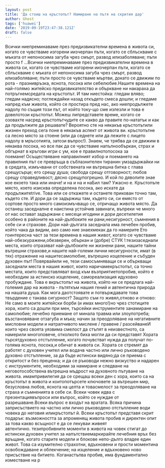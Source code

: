 ```yaml
---
layout: post
title: 'Да стоиш на кръстопът? Намиране на пътя на скрития дар'
author: Ghost
tags: ['huawei']
date: '2019-09-19T23:47:38.121Z'
draft: false
---
```


Всички ниепреминаваме през предизвикателни времена в живота си, когато се чувстваме изгорени иизчерпан пъти, когато се сблъскваме с мъката от непоносима загуба чрез смърт, развод илизаболяване; пъти просто f ...Всички ниепреминаваме през предизвикателни времена в живота си, когато се чувстваме изгорени иизчерпан пъти, когато се сблъскваме с мъката от непоносима загуба чрез смърт, развод илизаболяване; пъти просто се чувстваме мъртви, докато се движим по рота - празнивръзка, яснота, посока или себелюбие.Нашите времена на най-голямо житейско предизвикателство и объркване ни накараха да потръгнемсредата на кръстопът. И там ниестойка: гледам вляво; гледам надясно; поглеждайки назад откъдето смеса дошли; и гледаме напред към живота, който се простира пред нас, ако ниепродължете надолу по същия този път, от който току-що сме излезли и това е довелотози кръстопът. Можеш липредставете време, когато се озовахте насред кръстопътчудите се какво да правите по-нататък и как да продължите да решавате? Вероятно сте на някакъв кръстопътили жизнен преход сега поне в някакъв аспект от живота ви. кръстопътне са лесно място за стоене (или да седнете или да лежите с лицето надолу в мръсотията, затози въпрос!). Знаем, че трябва да се движим в някаква посока, но все пак да се чувстваме напълнообъркан, страх и обгърнат в кръгови игри с ум, кое е правилнотопосока за поемане! Осъществяване направилният избор и поемането на правилния път се превръща в съблазнителен тиранин умзадържайки ни в средата, измъчвани от собствената ни вътрешна битка с глава срещусърце; его срещу душа; свобода срещу отговорност; любов срещу справедливост; дясно срещупогрешно. И кой по дяволите знае кое екоето така или иначе! и на и на и наБил там? Ужасно е. Кръстопъте място, което изисква определена посока, ако искате да продължитеtrive. Това или се откажете и останете прикован точно там, където сте. И дори да се задържиш там, където си, си емясто от сортове просто много самоизмъчващо се, отричащо живота място. Да останеш заседналне е наистина устойчив завинаги, въпреки че много от нас остават задържани с месеци игодини и дори десетилетия особено в районите на най-дълбоките ни рани,несигурност, съмнения в себе си и страхове. Дори най-дългата заседнала има лечебен пробив, който чака да видим, ако само ние знаехмекак да го намерите Ето гоинтересна част за тези времена в нашия живот, когато се чувстваме най-обезкуражени,обезверен, объркан и (добре) СТУК !:тезизаседнали места, които отразяват най-дълбоките ни жизнени рани, нашите тайни вътрешни страхове,и нашите най-големи лични несигурности, имат (в тях) отражение на нашитесамолюбие, вътрешно изцеление и събуден духовен път! Повярвайили не, тези самосъмняващи се и объркващи заседнали места в нашия живот, които наричамекръстопът, са точно местата, които представляват вход към възприятиетопробив, който е необходим за истинско изцеление, самореализация идуховно пробуждане. Това е вкръстопът на живота, който ни се предлага най-големия дар на живота - пътяткъм нашия гений и автентична природа на нашата душа. Как мога даотстоявате и потвърждавате това твърдение с такава сигурност? Защото съм го живял,отново и отново: Не само в моите житейски борби (и имах много!)но чрез стотиците хора, които са дошли при мен, търсейки инструментите занамиране на самолюбие; лечебно приемане от минала травма или злоупотреба; възстановяване отзагуба и мъка; начин за преодоляване на негативните мисловни модели и натрапчивото мислене / правене / разсейванеИ които чрез своята уязвима смелост да стъпят в неизвестното, са намерили многоповече, отколкото биха могли да си представят Хората търсятдуховно отстъпление, когато почувстват нужда да получат по-голяма яснота, посока,и обичат в живота си. Хората се стремят да работят с духовен учител или водачв частно или лично ръководено духовно отстъпление, за да бъде истински видяно;да се приема с откритост и без преценка; и да се ръководи нежно визкуство и надарен с инструментите, необходими за намиране и следване на неговотособствена вътрешна мъдрост на духовното пътуване на живота. имампривилегия да се срещаш всеки ден с хора, които са на кръстопът в живота и коитопотърсете ключовете за вътрешен мир, безусловна любов, яснота на целта и товасмелост за преодоляване на страха и съмненията в себе си. Всеки човек идва с презентациявъпроси или въпрос, който се нуждае от разрешаване.Всеки въпрос е входът на вратата. Всяка причина заприсъствието на частно или лично ръководено отстъпление води човека до неговия иликръстопът й. Всеки кръстопът представя скрит подарък: възможността за апроменящ живота пробив и директен опит за това какво всъщност е да се лекуваи живеят автентично. тезипробивните моменти в живота на човек стигат до истински духовен учител за напътствиемаркирайте лечебния връх без връщане, когато старите модели и блокове непо-дълго владее един живот. Това са изумително страхотни, вдъхновени и прости моментина освобождаване и облекчение; на изцеление и вдъхновено ново присъствие на битието. Коганастъпва пробив, има фундаментално изместване на p
